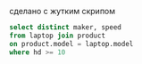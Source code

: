 сделано с жутким скрипом 

```sql
select distinct maker, speed 
from laptop join product 
on product.model = laptop.model 
where hd >= 10
```
